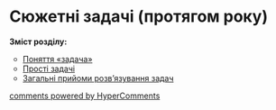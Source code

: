 <div id="hypercomments_widget" class="js-hypercomments-widget invisible"></div>

# Сюжетні задачі (протягом року)
<p><b>Зміст розділу:</b></p>
<ul type="circle">
<li><a href="http://mathmon14.ed-era.com/1/ponyattya_zadacha.html">Поняття «задача»</a></li>
<li><a href="http://mathmon14.ed-era.com/1/prosti_zadachi.html">Прості задачі</a></li>
<li><a href="http://mathmon14.ed-era.com/1/zagalni_priiomi_rozvyazuvannya_zadach.html">Загальні прийоми розв’язування задач</a></li>
</ul>

<div class="js-hypercomments-container">
    <a href="http://hypercomments.com" class="hc-link" title="comments widget">comments powered by HyperComments</a>
</div>